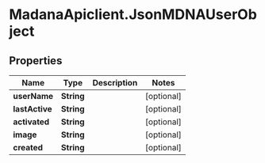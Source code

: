 # MadanaApiclient.JsonMDNAUserObject

## Properties

Name | Type | Description | Notes
------------ | ------------- | ------------- | -------------
**userName** | **String** |  | [optional] 
**lastActive** | **String** |  | [optional] 
**activated** | **String** |  | [optional] 
**image** | **String** |  | [optional] 
**created** | **String** |  | [optional] 


